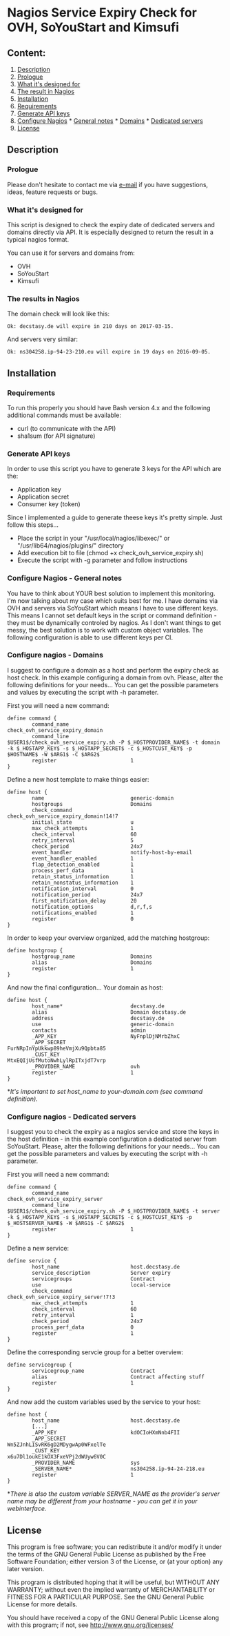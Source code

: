 # Nagios Service Expiry Check for OVH, SoYouStart and Kimsufi 

## Content:
1. [Description](#description)
  1. [Prologue](#prologue)
  2. [What it's designed for](#what-its-designed-for)
  3. [The result in Nagios](#the-results-in-nagios)
2. [Installation](#installation)
  1. [Requirements](#requirements)
  2. [Generate API keys](#generate-api-keys)
  3. [Configure Nagios](#configure-nagios---general-notes)
	* [General notes](#configure-nagios---general-notes)
    * [Domains](#configure-nagios---domains)
    * [Dedicated servers](#configure-nagios---dedicated-servers)
3. [License](#license)

## Description
### Prologue
Please don't hesitate to contact me via [e-mail](mailto:request@decstasy.de) if you have suggestions, ideas, feature requests or bugs.

### What it's designed for
This script is designed to check the expiry date of dedicated servers and domains directly via API. It is especially designed to return the result in a typical nagios format.

You can use it for servers and domains from:
* OVH
* SoYouStart
* Kimsufi

### The results in Nagios
The domain check will look like this:
```
Ok: decstasy.de will expire in 210 days on 2017-03-15.
```
And servers very similar:
```
Ok: ns304258.ip-94-23-210.eu will expire in 19 days on 2016-09-05.
```

## Installation
### Requirements
To run this properly you should have Bash version 4.x and the following additional commands must be available:
* curl (to communicate with the API)
* sha1sum (for API signature)

### Generate API keys
In order to use this script you have to generate 3 keys for the API which are the:
* Application key
* Application secret
* Consumer key (token)

Since I implemented a guide to generate theese keys it's pretty simple. Just follow this steps...
* Place the script in your "/usr/local/nagios/libexec/" or "/usr/lib64/nagios/plugins/" directory
* Add execution bit to file (chmod +x check_ovh_service_expiry.sh)
* Execute the script with -g parameter and follow instructions

### Configure Nagios - General notes
You have to think about YOUR best solution to implement this monitoring. I'm now talking about my case which suits best for me. I have domains via OVH and servers via SoYouStart which means I have to use different keys. This means I cannot set default keys in the script or command definition - they must be dynamically controled by nagios. As I don't want things to get messy, the best solution is to work with custom object variables. The following configuration is able to use different keys per CI.

### Configure nagios - Domains
I suggest to configure a domain as a host and perform the expiry check as host check. In this example configuring a domain from ovh. Please, alter the following definitions for your needs... You can get the possible parameters and values by executing the script with -h parameter.

First you will need a new command:
```
define command {
        command_name                    check_ovh_service_expiry_domain
        command_line                    $USER1$/check_ovh_service_expiry.sh -P $_HOSTPROVIDER_NAME$ -t domain -k $_HOSTAPP_KEY$ -s $_HOSTAPP_SECRET$ -c $_HOSTCUST_KEY$ -p $HOSTNAME$ -W $ARG1$ -C $ARG2$
        register                        1
}
```

Define a new host template to make things easier:
```
define host {
        name                            generic-domain
        hostgroups                      Domains
        check_command                   check_ovh_service_expiry_domain!14!7
        initial_state                   u
        max_check_attempts              1
        check_interval                  60
        retry_interval                  5
        check_period                    24x7
        event_handler                   notify-host-by-email
        event_handler_enabled           1
        flap_detection_enabled          1
        process_perf_data               1
        retain_status_information       1
        retain_nonstatus_information    1
        notification_interval           0
        notification_period             24x7
        first_notification_delay        20
        notification_options            d,r,f,s
        notifications_enabled           1
        register                        0
}
```

In order to keep your overview organized, add the matching hostgroup:
```
define hostgroup {
        hostgroup_name                  Domains
        alias                           Domains
        register                        1
}
```

And now the final configuration... Your domain as host:
```
define host {
        host_name*                      decstasy.de
        alias                           Domain decstasy.de
        address                         decstasy.de
        use                             generic-domain
        contacts                        admin
        _APP_KEY                        NyFnplDjNMrbZhxC
        _APP_SECRET                     FurNRpInYpUkkwp89heVmjXu9Qpbta85
        _CUST_KEY                       MtxEQIjUsfMutoNwhLylRpITxjdT7vrp
        _PROVIDER_NAME                  ovh
        register                        1
}
```
**It's important to set host_name to your-domain.com (see command definition).*

### Configure nagios - Dedicated servers
I suggest you to check the expiry as a nagios service and store the keys in the host definition - in this example configuration a dedicated server from SoYouStart. Please, alter the following definitions for your needs... You can get the possible parameters and values by executing the script with -h parameter.

First you will need a new command:
```
define command {
        command_name                    check_ovh_service_expiry_server
        command_line                    $USER1$/check_ovh_service_expiry.sh -P $_HOSTPROVIDER_NAME$ -t server -k $_HOSTAPP_KEY$ -s $_HOSTAPP_SECRET$ -c $_HOSTCUST_KEY$ -p $_HOSTSERVER_NAME$ -W $ARG1$ -C $ARG2$
        register                        1
}
```

Define a new service:
```
define service {
        host_name                       host.decstasy.de
        service_description             Server expiry
        servicegroups                   Contract
        use                             local-service
        check_command                   check_ovh_service_expiry_server!7!3
        max_check_attempts              1
        check_interval                  60
        retry_interval                  1
        check_period                    24x7
        process_perf_data               0
        register                        1
}
```

Define the corresponding servcie group for a better overview:
```
define servicegroup {
        servicegroup_name               Contract
        alias                           Contract affecting stuff
        register                        1
}
```

And now add the custom variables used by the service to your host:
```
define host {
        host_name                       host.decstasy.de
        [...]
        _APP_KEY                        kdOCIoHXmNnb4FII
        _APP_SECRET                     Wn5ZJnhLISvRK6gD2MDygwAp0WFxelTe
        _CUST_KEY                       x6u7Dl1oukE1kOX3FxeVPj2dWUyw6V0C
        _PROVIDER_NAME                  sys
        _SERVER_NAME*                   ns304258.ip-94-24-218.eu
        register                        1
}
```
**There is also the custom variable SERVER_NAME as the provider's server name may be different from your hostname - you can get it in your webinterface.*

## License
This program is free software; you can redistribute it and/or modify it under the terms of the GNU General Public License as published by the Free Software Foundation; either version 3 of the License, or (at your option) any later version.

This program is distributed hoping that it will be useful, but WITHOUT ANY WARRANTY; without even the implied warranty of MERCHANTABILITY or FITNESS FOR A PARTICULAR PURPOSE. See the GNU General Public License for more details.

You should have received a copy of the GNU General Public License along with this program; if not, see http://www.gnu.org/licenses/
